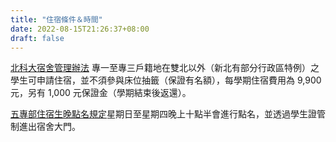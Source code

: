 ```yaml
---
title: "住宿條件＆時間"
date: 2022-08-15T21:26:37+08:00
draft: false
---
```


[北科大宿舍管理辦法](https://osa.ntut.edu.tw/var/file/41/1041/img/2https://hackmd.io/yKPNj0qnTdSHHVyKuwRm6w?both#354/999842670.pdf)
專一至專三戶籍地在雙北以外（新北有部分行政區特例）之學生可申請住宿，並不須參與床位抽籤（保證有名額），每學期住宿費用為 9,900 元，另有 1,000 元保證金（學期結束後返還）。

[五專部住宿生晚點名規定](https://osa.ntut.edu.tw/var/file/41/1041/img/2354/177181081.pdf)星期日至星期四晚上十點半會進行點名，並透過學生證管制進出宿舍大門。